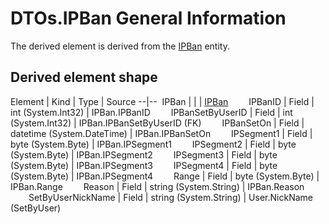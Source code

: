 ﻿DTOs.IPBan General Information
================

The derived element is derived from the [IPBan](../EntityModel/_DefaultGroup/Entities/IPBan.htm) entity.

## Derived element shape

Element | Kind | Type | Source
--|--
<span style="padding-left:0px">&nbsp;</span>IPBan |  |  | [IPBan](../EntityModel/_DefaultGroup/Entities/IPBan.htm)
<span style="padding-left:25px">&nbsp;</span>IPBanID | Field | int (System.Int32) | IPBan.IPBanID
<span style="padding-left:25px">&nbsp;</span>IPBanSetByUserID | Field | int (System.Int32) | IPBan.IPBanSetByUserID (FK)
<span style="padding-left:25px">&nbsp;</span>IPBanSetOn | Field | datetime (System.DateTime) | IPBan.IPBanSetOn
<span style="padding-left:25px">&nbsp;</span>IPSegment1 | Field | byte (System.Byte) | IPBan.IPSegment1
<span style="padding-left:25px">&nbsp;</span>IPSegment2 | Field | byte (System.Byte) | IPBan.IPSegment2
<span style="padding-left:25px">&nbsp;</span>IPSegment3 | Field | byte (System.Byte) | IPBan.IPSegment3
<span style="padding-left:25px">&nbsp;</span>IPSegment4 | Field | byte (System.Byte) | IPBan.IPSegment4
<span style="padding-left:25px">&nbsp;</span>Range | Field | byte (System.Byte) | IPBan.Range
<span style="padding-left:25px">&nbsp;</span>Reason | Field | string (System.String) | IPBan.Reason
<span style="padding-left:25px">&nbsp;</span>SetByUserNickName | Field | string (System.String) | User.NickName (SetByUser)


